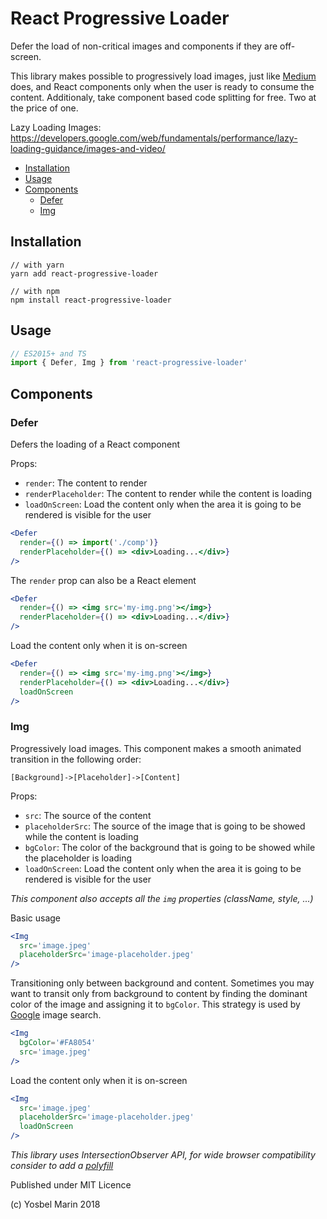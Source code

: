 # React Progressive Loader

Defer the load of non-critical images and components if they are off-screen.

This library makes possible to progressively load images, just like [Medium](https://medium.com) does, and React components only when the user is ready to consume the content. Additionaly, take component based code splitting for free. Two at the price of one.

Lazy Loading Images: https://developers.google.com/web/fundamentals/performance/lazy-loading-guidance/images-and-video/


* [Installation](#installation)
* [Usage](#usage)
* [Components](#components)
  * [Defer](#defer)
  * [Img](#img)

## Installation

```
// with yarn
yarn add react-progressive-loader

// with npm
npm install react-progressive-loader
```

## Usage

```ts
// ES2015+ and TS
import { Defer, Img } from 'react-progressive-loader'
```

## Components

### Defer

Defers the loading of a React component

Props:
* `render`: The content to render
* `renderPlaceholder`: The content to render while the content is loading
* `loadOnScreen`: Load the content only when the area it is going to be rendered is visible for the user

```jsx
<Defer
  render={() => import('./comp')}
  renderPlaceholder={() => <div>Loading...</div>}
/>
```

The `render` prop can also be a React element

```jsx
<Defer
  render={() => <img src='my-img.png'></img>}
  renderPlaceholder={() => <div>Loading...</div>}
/>
```

Load the content only when it is on-screen

```jsx
<Defer
  render={() => <img src='my-img.png'></img>}
  renderPlaceholder={() => <div>Loading...</div>}
  loadOnScreen
/>
```

### Img

Progressively load images. This component makes a smooth animated transition in the following order:

`[Background]->[Placeholder]->[Content]`

Props:
* `src`: The source of the content
* `placeholderSrc`: The source of the image that is going to be showed while the content is loading
* `bgColor`: The color of the background that is going to be showed while the placeholder is loading
* `loadOnScreen`: Load the content only when the area it is going to be rendered is visible for the user

_This component also accepts all the `img` properties (className, style, ...)_

Basic usage

```jsx
<Img
  src='image.jpeg'
  placeholderSrc='image-placeholder.jpeg'
/>
```

Transitioning only between background and content. Sometimes you may want to transit only from background to content by finding the dominant color of the image and assigning it to `bgColor`. This strategy is used by [Google](https://www.google.com) image search.

```jsx
<Img
  bgColor='#FA8054'
  src='image.jpeg'
/>
```

Load the content only when it is on-screen

```jsx
<Img
  src='image.jpeg'
  placeholderSrc='image-placeholder.jpeg'
  loadOnScreen
/>
```

_This library uses IntersectionObserver API, for wide browser compatibility consider to add a [polyfill](https://github.com/w3c/IntersectionObserver/tree/master/polyfill)_

Published under MIT Licence

(c) Yosbel Marin 2018